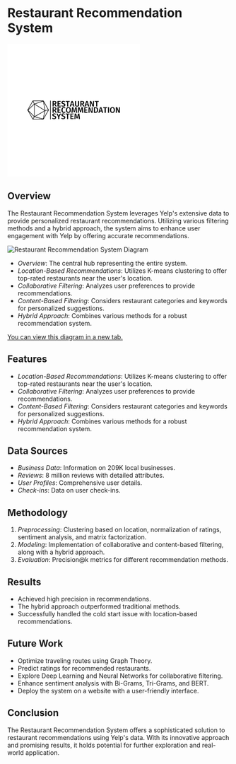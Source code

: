 # Restaurant Recommendation System

<img src="logo-black.png" alt="Logo" width="300">

## Overview
The Restaurant Recommendation System leverages Yelp's extensive data to provide personalized restaurant recommendations. Utilizing various filtering methods and a hybrid approach, the system aims to enhance user engagement with Yelp by offering accurate recommendations.

![Restaurant Recommendation System Diagram](https://showme.redstarplugin.com/d/p1FLYIEE)

- *Overview*: The central hub representing the entire system.
- *Location-Based Recommendations*: Utilizes K-means clustering to offer top-rated restaurants near the user's location.
- *Collaborative Filtering*: Analyzes user preferences to provide recommendations.
- *Content-Based Filtering*: Considers restaurant categories and keywords for personalized suggestions.
- *Hybrid Approach*: Combines various methods for a robust recommendation system.

[You can view this diagram in a new tab.](https://showme.redstarplugin.com/d/p1FLYIEE)


## Features
- *Location-Based Recommendations*: Utilizes K-means clustering to offer top-rated restaurants near the user's location.
- *Collaborative Filtering*: Analyzes user preferences to provide recommendations.
- *Content-Based Filtering*: Considers restaurant categories and keywords for personalized suggestions.
- *Hybrid Approach*: Combines various methods for a robust recommendation system.

## Data Sources
- *Business Data*: Information on 209K local businesses.
- *Reviews*: 8 million reviews with detailed attributes.
- *User Profiles*: Comprehensive user details.
- *Check-ins*: Data on user check-ins.

## Methodology
1. *Preprocessing*: Clustering based on location, normalization of ratings, sentiment analysis, and matrix factorization.
2. *Modeling*: Implementation of collaborative and content-based filtering, along with a hybrid approach.
3. *Evaluation*: Precision@k metrics for different recommendation methods.

## Results
- Achieved high precision in recommendations.
- The hybrid approach outperformed traditional methods.
- Successfully handled the cold start issue with location-based recommendations.

## Future Work
- Optimize traveling routes using Graph Theory.
- Predict ratings for recommended restaurants.
- Explore Deep Learning and Neural Networks for collaborative filtering.
- Enhance sentiment analysis with Bi-Grams, Tri-Grams, and BERT.
- Deploy the system on a website with a user-friendly interface.

## Conclusion
The Restaurant Recommendation System offers a sophisticated solution to restaurant recommendations using Yelp's data. With its innovative approach and promising results, it holds potential for further exploration and real-world application.
